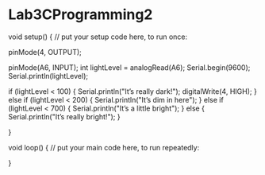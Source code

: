 # Lab3CProgramming2
void setup() {
  // put your setup code here, to run once:

  pinMode(4, OUTPUT);

  pinMode(A6, INPUT);
  int lightLevel = analogRead(A6);
  Serial.begin(9600);
  Serial.println(lightLevel);
  

  if (lightLevel < 100) {
    Serial.println("It’s really dark!");
    digitalWrite(4, HIGH);
  } else if (lightLevel < 200) {
    Serial.println("It’s dim in here");
  } else if (lightLevel < 700) {
    Serial.println("It’s a little bright");
  } else {
    Serial.println("It’s really bright!");
  }


}



void loop() {
  // put your main code here, to run repeatedly:

}

